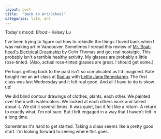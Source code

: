 ```yaml
---
layout: post
title:  "Back to Art/School"
categories: life, art
---
```


Today's mood: *Blood* - Kelsey Lu

I've been trying to figure out how to rekindle the things I loved back when I was making art in Vancouver. Sometimes I reread this review of [Mr. Boat-head's Electrical Dreamship](https://www.straight.com/arts/vancouver-fringe-festival-review-mr-boat-heads-electrical-dream-ship-makes-you-think-about-narrative-conventions) by Colin Thomas and get real nostalgic. This probably isn't a terrible healthy activity. My glasses are probably a little rose-tinted. (Also, actual rose-tinted glasses are great. I should get some.)

Perhaps getting back to the past isn't so complicated as I'd imagined. Kate bought me an art class at [Radius](https://www.radiusstudio.org/) with [Lettie Jane Rennekamp](https://www.lettiejane.com/). The first class was last Wednesday and it felt real good. And all I have to do is show up!

We did blind contour drawings of clothes, plants, each other. We painted over them with watercolors. We looked at each others work and talked about it. We did it several times. It was quiet, but it felt like a return. A return to exactly what, I'm not sure. But I felt engaged in a way that I haven't felt in a long time.

Sometimes it's hard to get started. Taking a class seems like a pretty good start. I'm looking forward to seeing where this goes.